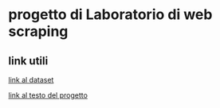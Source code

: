 # progetto di Laboratorio di web scraping
## link utili
[link al dataset](https://drive.google.com/file/d/1q-nmPc3VGdiP4e3Qa83ShMJ7qlpF78Fy/view)

[link al testo del progetto](ProgettoWebscraping2223-1.pdf)